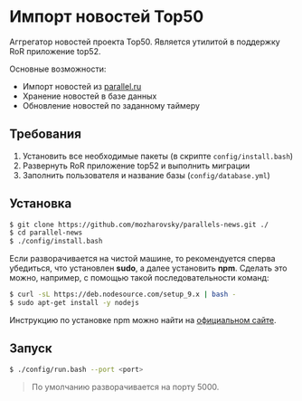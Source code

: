 # Импорт новостей Top50

Аггрегатор новостей проекта Top50. Является утилитой в поддержку RoR приложение top52.

Основные возможности:

* Импорт новостей из [parallel.ru](http://www.parallel.ru/news)
* Хранение новостей в базе данных
* Обновление новостей по заданному таймеру

## Требования

1. Установить все необходимые пакеты (в скрипте `config/install.bash`)
2. Развернуть RoR приложение top52 и выполнить миграции
3. Заполнить пользователя и название базы (`config/database.yml`)

## Установка

```bash
$ git clone https://github.com/mozharovsky/parallels-news.git ./
$ cd parallel-news
$ ./config/install.bash
```

Если разворачивается на чистой машине, то рекомендуется сперва убедиться, что установлен **sudo**, а далее установить **npm**. Сделать это можно, например, с помощью такой последовательности команд: 

```bash
$ curl -sL https://deb.nodesource.com/setup_9.x | bash -
$ sudo apt-get install -y nodejs
```

Инструкцию по установке npm можно найти на [официальном сайте](https://nodejs.org/en/download/package-manager/#debian-and-ubuntu-based-linux-distributions).

## Запуск

```bash
$ ./config/run.bash --port <port>
```

> По умолчанию разворачивается на порту 5000.
